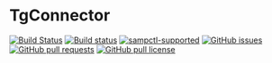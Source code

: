 # TgConnector
[![Build Status](https://travis-ci.org/Sreyas-Sreelal/tgconnector.svg?branch=master)](https://travis-ci.org/Sreyas-Sreelal/tgconnector) [![Build status](https://ci.appveyor.com/api/projects/status/snip8i9cd6xh2x1u?svg=true)](https://ci.appveyor.com/project/Sreyas-Sreelal/tgconnector)
[![sampctl-supported](https://shields.southcla.ws/badge/sampctl-TGConnector-2f2f2f.svg)](https://github.com/Sreyas-Sreelal/tgconnector)
[![GitHub issues](https://img.shields.io/github/issues/Sreyas-Sreelal/tgconnector.svg)](https://github.com/Sreyas-Sreelal/tgconnector/issues) [![GitHub pull requests](https://img.shields.io/github/issues-pr-raw/sreyas-sreelal/tgconnector.svg)](https://github.com/Sreyas-Sreelal/tgconnector/pulls) [![GitHub pull license](https://img.shields.io/github/license/sreyas-sreelal/tgconnector.svg)](LICENSE) 